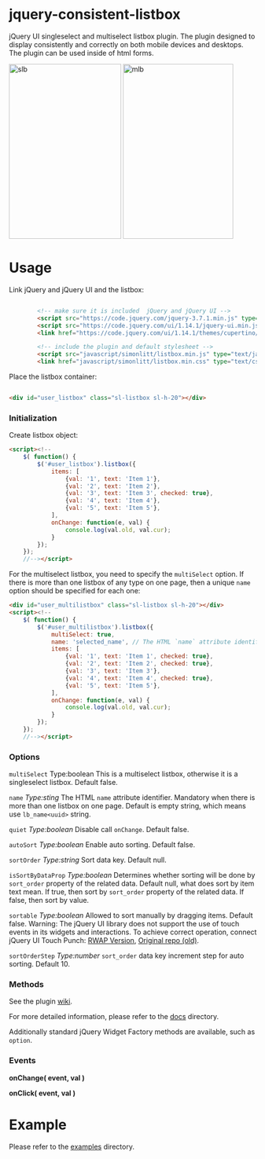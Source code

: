 # jquery-consistent-listbox
jQuery UI singleselect and multiselect listbox plugin. The plugin designed to display consistently and correctly on both mobile devices and desktops. The plugin can be used inside of html forms.

<img width="228" height="356" alt="slb" src="https://github.com/user-attachments/assets/d584878e-797b-4ff0-bef4-dc36f0698532" />
<img width="224" height="356" alt="mlb" src="https://github.com/user-attachments/assets/ae975266-4364-42a6-a452-56ff14627335" />

# Usage
Link jQuery and jQuery UI and the listbox:
``` HTML

		<!-- make sure it is included  jQuery and jQuery UI -->
		<script src="https://code.jquery.com/jquery-3.7.1.min.js" type="text/javascript" integrity="sha256-/JqT3SQfawRcv/BIHPThkBvs0OEvtFFmqPF/lYI/Cxo=" crossorigin="anonymous" referrerpolicy="no-referrer"></script>
		<script src="https://code.jquery.com/ui/1.14.1/jquery-ui.min.js" type="text/javascript" integrity="sha256-AlTido85uXPlSyyaZNsjJXeCs07eSv3r43kyCVc8ChI=" crossorigin="anonymous" referrerpolicy="no-referrer"></script>
		<link href="https://code.jquery.com/ui/1.14.1/themes/cupertino/jquery-ui.css" type="text/css" rel="stylesheet" media="screen"  integrity="sha256-1Lhp59o6Lo17agNDv7pxRJSu6j1iExUKwHp/P2I19hQ=" crossorigin="anonymous" referrerpolicy="no-referrer"/>

		<!-- include the plugin and default stylesheet -->
		<script src="javascript/simonlitt/listbox.min.js" type="text/javascript"></script>
		<link href="javascript/simonlitt/listbox.min.css" type="text/css" rel="stylesheet"/>
```

Place the listbox container:

``` HTML

<div id="user_listbox" class="sl-listbox sl-h-20"></div>
```
### Initialization
Create listbox object:
``` HTML
<script><!--
	$( function() {
		$('#user_listbox').listbox({
			items: [
				{val: '1', text: 'Item 1'},
				{val: '2', text: 'Item 2'},
				{val: '3', text: 'Item 3', checked: true},
				{val: '4', text: 'Item 4'},
				{val: '5', text: 'Item 5'},
			],
			onChange: function(e, val) {
				console.log(val.old, val.cur);
			}
		});
	});
	//--></script>
```
For the multiselect listbox, you need to specify the `multiSelect` option. If there is more than one listbox of any type on one page, then a unique `name` option should be specified for each one:

``` HTML
<div id="user_multilistbox" class="sl-listbox sl-h-20"></div>
<script><!--
	$( function() {
		$('#user_multilistbox').listbox({
			multiSelect: true,
			name: 'selected_name', // The HTML `name` attribute identifier. Mandatory different names when there is more than one listbox on one page.
			items: [
				{val: '1', text: 'Item 1', checked: true},
				{val: '2', text: 'Item 2', checked: true},
				{val: '3', text: 'Item 3'},
				{val: '4', text: 'Item 4', checked: true},
				{val: '5', text: 'Item 5'},
			],
			onChange: function(e, val) {
				console.log(val.old, val.cur);
			}
		});
	});
	//--></script>
```

### Options

`multiSelect`	Type:boolean	This is a multiselect listbox, otherwise it is a singleselect listbox. Default false.

`name`	_Type:sting_	The HTML `name` attribute identifier. Mandatory when there is more than one listbox on one page. Default is empty string, which means use `lb_name<uuid>` string.

`quiet`	_Type:boolean_	Disable call `onChange`. Default false.

`autoSort`	_Type:boolean_	Enable auto sorting. Default false.

`sortOrder`	_Type:string_	Sort data key. Default null.

`isSortByDataProp` 	_Type:boolean_ 	Determines whether sorting will be done by `sort_order` property of the related data. Default null, what does sort by item text mean. If true, then sort by `sort_order` property of the related data. If false, then sort by value.

`sortable`	_Type:boolean_	Allowed to sort manually by dragging items. Default false. Warning: The jQuery UI library does not support the use of touch events in its widgets and interactions. To achieve correct operation, connect jQuery UI Touch Punch: [RWAP Version](https://github.com/RWAP/jquery-ui-touch-punch), [Original repo (old)](https://github.com/furf/jquery-ui-touch-punch).

`sortOrderStep`	_Type:number_	`sort_order` data key increment step for auto sorting. Default 10.

### Methods
See the plugin [wiki](https://github.com/SimonLitt/jquery-consistent-listbox/wiki/Plugin-methods).

For more detailed information, please refer to the [docs](https://github.com/SimonLitt/jquery-consistent-listbox/tree/main/docs) directory.

Additionally standard jQuery Widget Factory methods are available, such as `option`.
### Events
**onChange( event, val )**

**onClick( event, val )**
# Example
Please refer to the [examples](https://github.com/SimonLitt/jquery-consistent-listbox/tree/main/examples) directory.
